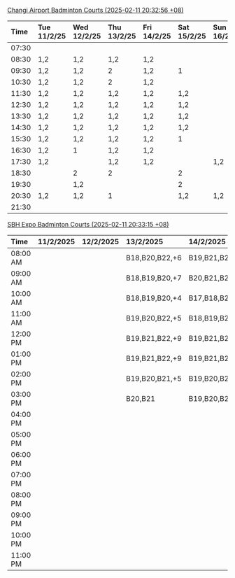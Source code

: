 [Changi Airport Badminton Courts (2025-02-11 20:32:56 +08)](https://www.carc.org.sg/FacilityBooking.aspx)

| Time   | Tue 11/2/25   | Wed 12/2/25   | Thu 13/2/25   | Fri 14/2/25   | Sat 15/2/25   | Sun 16/2/25   | Mon 17/2/25   |
|:-------|:--------------|:--------------|:--------------|:--------------|:--------------|:--------------|:--------------|
| 07:30  |               |               |               |               |               |               |               |
| 08:30  | 1,2           | 1,2           | 1,2           | 1,2           |               |               | 1,2           |
| 09:30  | 1,2           | 1,2           | 2             | 1,2           | 1             |               | 1,2           |
| 10:30  | 1,2           | 1,2           | 2             | 1,2           |               |               | 1,2           |
| 11:30  | 1,2           | 1,2           | 1,2           | 1,2           | 1,2           |               | 1,2           |
| 12:30  | 1,2           | 1,2           | 1,2           | 1,2           | 1,2           |               | 1,2           |
| 13:30  | 1,2           | 1,2           | 1,2           | 1,2           | 1,2           |               | 1,2           |
| 14:30  | 1,2           | 1,2           | 1,2           | 1,2           | 1,2           |               | 1,2           |
| 15:30  | 1,2           | 1,2           | 1,2           | 1,2           | 1             |               | 1,2           |
| 16:30  | 1,2           | 1             | 1,2           | 1,2           |               |               | 1,2           |
| 17:30  | 1,2           |               | 1,2           | 1,2           |               | 1,2           | 1,2           |
| 18:30  |               | 2             | 2             |               | 2             |               | 1,2           |
| 19:30  |               | 1,2           |               |               | 2             |               | 1,2           |
| 20:30  | 1,2           | 1,2           | 1             |               | 1,2           | 1,2           | 1,2           |
| 21:30  |               |               |               |               |               |               |               |

[SBH Expo Badminton Courts (2025-02-11 20:33:15 +08)](https://singaporebadmintonhall.getomnify.com/widgets/O3MRKGBH359GA55KHMG1RD)

| Time     | 11/2/2025   | 12/2/2025   | 13/2/2025      | 14/2/2025      | 15/2/2025      | 16/2/2025      | 17/2/2025      |
|:---------|:------------|:------------|:---------------|:---------------|:---------------|:---------------|:---------------|
| 08:00 AM |             |             | B18,B20,B22,+6 | B19,B21,B22,+9 | B15,B16,B17,+4 |                | B19,B21,B22,+6 |
| 09:00 AM |             |             | B18,B19,B20,+7 | B20,B21,B22,+7 | B15,B16,B17,+4 |                |                |
| 10:00 AM |             |             | B18,B19,B20,+4 | B17,B18,B21,+4 | B16,B19,B20,+4 |                |                |
| 11:00 AM |             |             | B19,B20,B22,+5 | B18,B19,B21,+5 | B16,B19,B20,+4 |                |                |
| 12:00 PM |             |             | B19,B21,B22,+9 | B19,B21,B22,+8 | B19,B21,B22,+8 |                |                |
| 01:00 PM |             |             | B19,B21,B22,+9 | B19,B21,B22,+8 | B19,B21,B22,+8 |                |                |
| 02:00 PM |             |             | B19,B20,B21,+5 | B19,B20,B21,+3 | B19,B21,B22,+6 |                |                |
| 03:00 PM |             |             | B20,B21        | B19,B20,B21,+2 |                |                |                |
| 04:00 PM |             |             |                |                |                |                |                |
| 05:00 PM |             |             |                |                |                |                |                |
| 06:00 PM |             |             |                |                |                |                |                |
| 07:00 PM |             |             |                |                |                |                |                |
| 08:00 PM |             |             |                |                |                |                |                |
| 09:00 PM |             |             |                |                |                |                | B18,B20        |
| 10:00 PM |             |             |                |                | B19,B20,B22,+8 | B17,B21,B22,+2 | A10,A8,A9,+6   |
| 11:00 PM |             |             |                |                | B19,B20,B22,+8 | B18,B21,B22,+3 | A10,A8,A9,+7   |
